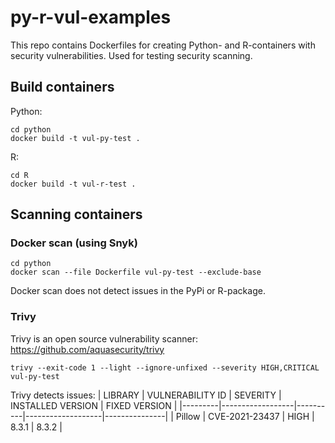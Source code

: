 # py-r-vul-examples
This repo contains Dockerfiles for creating Python- and R-containers with
security vulnerabilities. Used for testing security scanning.

## Build containers
Python:
```
cd python
docker build -t vul-py-test .
```

R:
```
cd R
docker build -t vul-r-test .
```

## Scanning containers
### Docker scan (using Snyk)
```
cd python
docker scan --file Dockerfile vul-py-test --exclude-base
```
Docker scan does not detect issues in the PyPi or R-package.

### Trivy
Trivy is an open source vulnerability scanner:
https://github.com/aquasecurity/trivy
```
trivy --exit-code 1 --light --ignore-unfixed --severity HIGH,CRITICAL vul-py-test
```

Trivy detects issues:
| LIBRARY | VULNERABILITY ID | SEVERITY | INSTALLED VERSION | FIXED VERSION |
|---------|------------------|----------|-------------------|---------------|
| Pillow  | CVE-2021-23437   | HIGH     | 8.3.1             | 8.3.2         |



